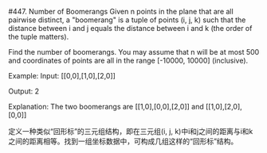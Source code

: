 #447. Number of Boomerangs
Given n points in the plane that are all pairwise distinct, a "boomerang" is a tuple of points (i, j, k) such that the distance between i and j equals the distance between i and k (the order of the tuple matters).

Find the number of boomerangs. You may assume that n will be at most 500 and coordinates of points are all in the range [-10000, 10000] (inclusive).

Example:
Input:
[[0,0],[1,0],[2,0]]

Output:
2

Explanation:
The two boomerangs are [[1,0],[0,0],[2,0]] and [[1,0],[2,0],[0,0]]

定义一种类似“回形标”的三元组结构，即在三元组(i, j, k)中i和j之间的距离与i和k之间的距离相等。找到一组坐标数据中，可构成几组这样的“回形标”结构。